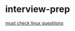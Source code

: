 # interview-prep

[must check linux questiions](https://zerotomastery.io/blog/linux-interview-questions/)
